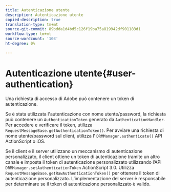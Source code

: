 ```yaml
---
title: Autenticazione utente
description: Autenticazione utente
copied-description: true
translation-type: tm+mt
source-git-commit: 89bdda1d4bd5c126f19ba75a819942df901183d1
workflow-type: tm+mt
source-wordcount: '103'
ht-degree: 0%

---
```



# Autenticazione utente{#user-authentication}

Una richiesta di accesso di Adobe può contenere un token di autenticazione.

Se è stata utilizzata l&#39;autenticazione con nome utente/password, la richiesta può contenere un `AuthenticationToken` generato da `AuthenticationHandler`. Per accedere e verificare il token, utilizza `RequestMessageBase.getAuthenticationToken()`. Per avviare una richiesta di nome utente/password sul client, utilizza l’ `DRMManager.authenticate()` API ActionScript o iOS.

Se il client e il server utilizzano un meccanismo di autenticazione personalizzato, il client ottiene un token di autenticazione tramite un altro canale e imposta il token di autenticazione personalizzato utilizzando l’API `DRMManager.setAuthenticationToken` ActionScript 3.0. Utilizza `RequestMessageBase.getRawAuthenticationToken()` per ottenere il token di autenticazione personalizzato. L’implementazione del server è responsabile per determinare se il token di autenticazione personalizzato è valido.
